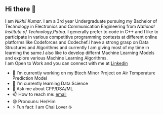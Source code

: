 ## Hi there 👋

I am *Nikhil Kumar*. I am a 3rd year Undergraduate pursuing my Bachelor of Technology in Electronics and Communication Engineering from *National Institute of Technology,Patna.* I generally prefer to code in C++ and I like to participate in various competitive programming contests  at different online platforms like Codeforces and Codechef.I have a strong grasp on Data Structures and Algorithms and currently I am giving most of my time in learning the same.I also like to develop differnt Machine Learning Models and explore various Machine Learning Algorithms.
<br/>
I am Open to Work and you can connect with me at [Linkedin](https://www.linkedin.com/in/nikhil-kumar-97444a1a2/) 

- 🔭 I’m currently working on my Btech Minor Project on Air Temperature Prediction Model
- 🌱 I’m currently learning Data Science
- 💬 Ask me about CPP/DSA/ML
- 📫 How to reach me: [email](mailto:nkumar2998@gmail.com)
- 😄 Pronouns: He/Him
- ⚡ Fun fact: I am Chai Lover :coffee: 

